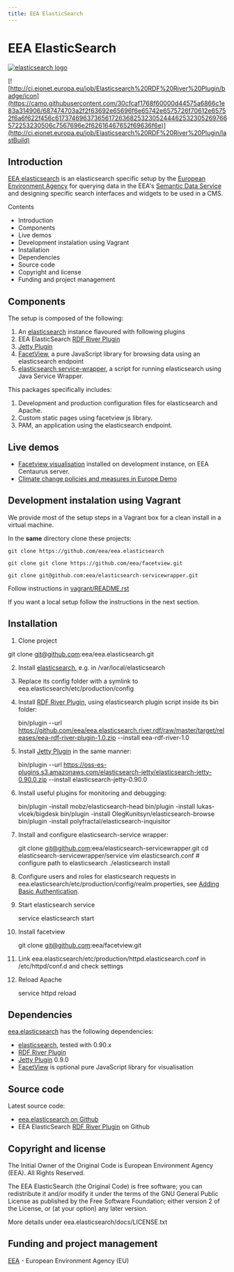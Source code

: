 ```yaml
---
title: EEA ElasticSearch
---
```

#  EEA ElasticSearch

[![elasticsearch
logo](https://camo.githubusercontent.com/477897fc76cf942ce73936c8b304dec227151035/687474703a2f2f7777772e656c61737469637365617263682e6f72672f636f6e74656e742f7468656d65732f656c61737469637365617263682d6f72672f696d616765732f6c6f676f2e706e67)](https://camo.githubusercontent.com/477897fc76cf942ce73936c8b304dec227151035/687474703a2f2f7777772e656c61737469637365617263682e6f72672f636f6e74656e742f7468656d65732f656c61737469637365617263682d6f72672f696d616765732f6c6f676f2e706e67)

[![http://ci.eionet.europa.eu/job/Elasticsearch%20RDF%20River%20Plugin/badge/icon](https://camo.githubusercontent.com/30cfcaf1768f60000d44575a6866c1e83a314906/687474703a2f2f63692e65696f6e65742e6575726f70612e65752f6a6f622f456c61737469637365617263682532305244462532305269766572253230506c7567696e2f62616467652f69636f6e)](http://ci.eionet.europa.eu/job/Elasticsearch%20RDF%20River%20Plugin/lastBuild)

##  Introduction

[EEA elasticsearch](http://eea.github.com/docs/eea.elasticsearch) is an
elasticsearch specific setup by the [European Environment
Agency](http://www.eea.europa.eu/) for querying data in the EEA's [Semantic
Data Service](http://semantic.eea.europa.eu/) and designing specific search
interfaces and widgets to be used in a CMS.

Contents

  * Introduction
  * Components
  * Live demos
  * Development instalation using Vagrant
  * Installation
  * Dependencies
  * Source code
  * Copyright and license
  * Funding and project management

##  Components

The setup is composed of the following:

  1. An [elasticsearch](http://elasticsearch.org) instance flavoured with following plugins
  2. EEA ElasticSearch [RDF River Plugin](https://github.com/eea/eea.elasticsearch.river.rdf)
  3. [Jetty Plugin](https://github.com/sonian/elasticsearch-jetty)
  4. [FacetView](https://github.com/eea/facetview), a pure JavaScript library for browsing data using an elasticsearch endpoint
  5. [elasticsearch service-wrapper](https://github.com/eea/elasticsearch-servicewrapper), a script for running elasticsearch using Java Service Wrapper.

This packages specifically includes:

  1. Development and production configuration files for elasticsearch and Apache.
  2. Custom static pages using facetview js library.
  3. PAM, an application using the elasticsearch endpoint.

##  Live demos

  * [Facetview visualisation](http://centaurus-dev.eea.europa.eu) installed on development instance, on EEA Centaurus server.
  * [Climate change policies and measures in Europe Demo](http://www.eea.europa.eu/data-and-maps/pam/)

##  Development instalation using Vagrant

We provide most of the setup steps in a Vagrant box for a clean install in a
virtual machine.

In the **same** directory clone these projects:

    
    
    git clone https://github.com/eea/eea.elasticsearch
    
    git clone git clone https://github.com/eea/facetview.git
    
    git clone git@github.com:eea/elasticsearch-servicewrapper.git
    

Follow instructions in
[vagrant/README.rst](/zotya/eea.elasticsearch/blob/master/vagrant/README.rst)

If you want a local setup follow the instructions in the next section.

##  Installation

  1. Clone project

git clone [git@github.com](mailto:git@github.com):eea/eea.elasticsearch.git

  2. Install [elasticsearch](http://elasticsearch.org), e.g. in /var/local/elasticsearch

  3. Replace its config folder with a symlink to eea.elasticsearch/etc/production/config

  4. Install [RDF River Plugin](https://github.com/eea/eea.elasticsearch.river.rdf), using elasticsearch plugin script inside its bin folder:
    
        bin/plugin --url https://github.com/eea/eea.elasticsearch.river.rdf/raw/master/target/releases/eea-rdf-river-plugin-1.0.zip
    --install eea-rdf-river-1.0
    

  5. Install [Jetty Plugin](https://github.com/sonian/elasticsearch-jetty) in the same manner:
    
        bin/plugin --url https://oss-es-plugins.s3.amazonaws.com/elasticsearch-jetty/elasticsearch-jetty-0.90.0.zip
    --install elasticsearch-jetty-0.90.0
    

  6. Install useful plugins for monitoring and debugging:
    
        bin/plugin -install mobz/elasticsearch-head
    bin/plugin -install lukas-vlcek/bigdesk
    bin/plugin -install OlegKunitsyn/elasticsearch-browse
    bin/plugin -install polyfractal/elasticsearch-inquisitor
    

  7. Install and configure elasticsearch-service wrapper:
    
        git clone git@github.com:eea/elasticsearch-servicewrapper.git
    cd elasticsearch-servicewrapper/service
    vim elasticsearch.conf # configure path to elasticsearch
    ./elasticsearch install
    

  8. Configure users and roles for elasticsearch requests in eea.elasticsearch/etc/production/config/realm.properties, see [Adding Basic Authentication](https://github.com/sonian/elasticsearch-jetty#adding-basic-authentication).

  9. Start elasticsearch service
    
        service elasticsearch start
    

  10. Install facetview
    
        git clone git@github.com:eea/facetview.git
    

  11. Link eea.elasticsearch/etc/production/httpd.elasticsearch.conf in /etc/httpd/conf.d and check settings

  12. Reload Apache
    
        service httpd reload
    

##  Dependencies

[eea.elasticsearch](https://github.com/eea/eea.elasticsearch) has the
following dependencies:

    

  * [elasticsearch](http://elasticsearch.org), tested with 0.90.x
  * [RDF River Plugin](https://github.com/eea/eea.elasticsearch.river.rdf)
  * [Jetty Plugin](https://github.com/sonian/elasticsearch-jetty) 0.9.0
  * [FacetView](https://github.com/eea/facetview) is optional pure JavaScript library for visualisation

##  Source code

Latest source code:

    

  * [eea.elasticsearch on Github](https://github.com/eea/eea.elasticsearch)
  * EEA ElasticSearch [RDF River Plugin](https://github.com/eea/eea.elasticsearch.river.rdf) on Github

##  Copyright and license

The Initial Owner of the Original Code is European Environment Agency (EEA).
All Rights Reserved.

The EEA ElasticSearch (the Original Code) is free software; you can
redistribute it and/or modify it under the terms of the GNU General Public
License as published by the Free Software Foundation; either version 2 of the
License, or (at your option) any later version.

More details under eea.elasticsearch/docs/LICENSE.txt

##  Funding and project management

[EEA](http://www.eea.europa.eu/) \- European Environment Agency (EU)

